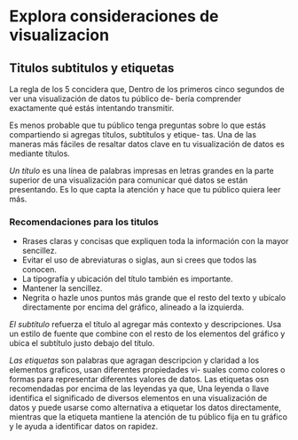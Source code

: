 # Explora consideraciones de visualizacion

## Titulos subtitulos y etiquetas

La regla de los 5 concidera que,  Dentro de los primeros cinco segundos de ver una visualización de datos tu público de-
bería comprender exactamente qué estás intentando transmitir.

Es menos probable que tu público tenga preguntas sobre lo que estás compartiendo si agregas títulos, subtítulos y etique-
tas. Una de las maneras más fáciles de resaltar datos clave en tu visualización de datos es mediante títulos.

*Un título* es una línea de palabras impresas en letras grandes en la parte superior de una visualización para comunicar qué
datos se están presentando. Es lo que capta la atención y hace que tu público quiera leer más.

### Recomendaciones para los titulos

- Rrases claras y concisas que expliquen toda la información con la mayor sencillez.
- Evitar el uso de abreviaturas o siglas, aun si crees que todos las conocen.
- La tipografía y ubicación del título también es importante.
- Mantener la sencillez.
- Negrita o hazle unos puntos más grande que el resto del texto y ubícalo directamente por encima del gráfico, alineado
  a la izquierda.

*El subtítulo* refuerza el título al agregar más contexto y descripciones. Usa un estilo de fuente que combine con el resto
de los elementos del gráfico y ubica el subtítulo justo debajo del título.

*Las etiquetas* son palabras que agragan descripcion y claridad a los elementos graficos, usan diferentes propiedades vi-
suales como colores o formas para representar diferentes valores de datos. Las etiquetas osn recomendadas por encima de las
leyendas ya que, Una leyenda o llave identifica el significado de diversos elementos en una visualización de datos y puede
usarse como alternativa a etiquetar los datos directamente, mientras que la etiqueta mantiene la atención de tu público
fija en tu gráfico y le ayuda a identificar datos on rapidez.
